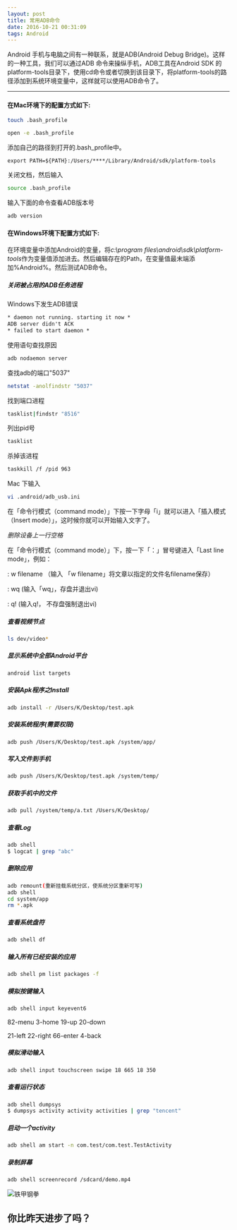 ```yaml
---
layout: post
title: 常用ADB命令
date: 2016-10-21 00:31:09
tags: Android
---
```


Android 手机与电脑之间有一种联系，就是ADB(Android Debug Bridge)。这样的一种工具，我们可以通过ADB 命令来操纵手机，ADB工具在Android  SDK 的platform-tools目录下，使用cd命令或者切换到该目录下，将platform-tools的路径添加到系统环境变量中，这样就可以使用ADB命令了。

<!--more-->

------



#### 在Mac环境下的配置方式如下:

```bash
touch .bash_profile
```

```bash
open -e .bash_profile
```

添加自己的路径到打开的.bash_profile中。

```wiki
export PATH=${PATH}:/Users/****/Library/Android/sdk/platform-tools
```

关闭文档，然后输入

```bash
source .bash_profile
```

输入下面的命令查看ADB版本号

```bash
adb version
```

#### 在Windows环境下配置方式如下:

在环境变量中添加Android的变量，将*c:\program files\android\sdk\platform-tools*作为变量值添加进去。然后编辑存在的Path，在变量值最末端添加%Android%。然后测试ADB命令。

##### 关闭被占用的ADB任务进程

Windows下发生ADB错误

```xml
* daemon not running. starting it now *   
ADB server didn't ACK   
* failed to start daemon *
```

使用语句查找原因

```bash
adb nodaemon server
```

查找adb的端口"5037"

```bash
netstat -anolfindstr "5037"
```

找到端口进程

```bash
tasklist|findstr "8516"
```

列出pid号

```bash
tasklist
```

杀掉该进程

```bash
taskkill /f /pid 963
```

Mac 下输入

```bash
vi .android/adb_usb.ini
```

在「命令行模式（command mode）」下按一下字母「i」就可以进入「插入模式（Insert mode）」，这时候你就可以开始输入文字了。

*删除设备上一行空格*

在「命令行模式（command mode）」下，按一下「：」冒号键进入「Last line mode」，例如：

: w filename （输入 「w filename」将文章以指定的文件名filename保存）

: wq (输入「wq」，存盘并退出vi)

: q! (输入q!， 不存盘强制退出vi)



##### 查看视频节点

```bash
ls dev/video*
```

##### 显示系统中全部Android平台

```bash
android list targets
```

##### 安装Apk程序之Install

```bash
adb install -r /Users/K/Desktop/test.apk
```

##### 安装系统程序(需要权限)

```bash
adb push /Users/K/Desktop/test.apk /system/app/
```

##### 写入文件到手机

````bash
adb push /Users/K/Desktop/test.apk /system/temp/
````

##### 获取手机中的文件

````bash
adb pull /system/temp/a.txt /Users/K/Desktop/
````

##### 查看Log

```bash
adb shell
$ logcat | grep "abc"
```

##### 删除应用

````bash
adb remount(重新挂载系统分区，使系统分区重新可写)
adb shell
cd system/app
rm *.apk
````

##### 查看系统盘符

```bash
adb shell df
```

##### 输入所有已经安装的应用

```bash
adb shell pm list packages -f
```

##### 模拟按键输入

````bash
adb shell input keyevent6
````

82-menu	3-home		19-up		20-down

21-left		22-right		66-enter		4-back

##### 模拟滑动输入

```bash
adb shell input touchscreen swipe 18 665 18 350
```

##### 查看运行状态

````bash
adb shell dumpsys
$ dumpsys activity activity activities | grep "tencent"
````

##### 启动一个activity

```bash
adb shell am start -n com.test/com.test.TestActivity
```

##### 录制屏幕

```bash
adb shell screenrecord /sdcard/demo.mp4
```



![铁甲钢拳](http://of77q1ocj.bkt.clouddn.com/%E9%93%81%E7%94%B2%E9%92%A2%E6%8B%B3.jpg)




你比昨天进步了吗？
-------------

